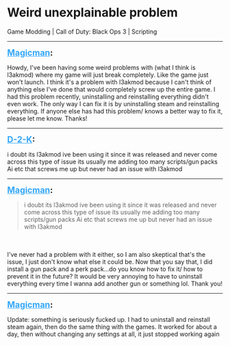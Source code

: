 # Weird unexplainable problem
Game Modding | Call of Duty: Black Ops 3 | Scripting

---
<strong style="font-size: 1.4em;"><span style="text-decoration: underline;text-decoration-color: #34a7f9;"><span style="color:#34a7f9;">Magicman</span></span>:</strong>

<p>Howdy, I&#39;ve been having some weird problems with (what I think is l3akmod) where my game will just break completely. Like the game just won&#39;t launch. I think it&#39;s a problem with l3akmod because I can&#39;t think of anything else I&#39;ve done that would completely screw up the entire game. I had this problem recently, uninstalling and reinstalling everything didn&#39;t even work. The only way I can fix it is by uninstalling steam and reinstalling everything. If anyone else has had this problem/ knows a better way to fix it, please let me know. Thanks!</p>

---
<strong style="font-size: 1.4em;"><span style="text-decoration: underline;text-decoration-color: #34a7f9;"><span style="color:#34a7f9;">D-2-K</span></span>:</strong>

<p>i doubt its l3akmod ive been using it since it was released and never come across this type of issue its usually me adding too many scripts/gun packs Ai  etc that screws me up but never had an issue with l3akmod</p>

---
<strong style="font-size: 1.4em;"><span style="text-decoration: underline;text-decoration-color: #34a7f9;"><span style="color:#34a7f9;">Magicman</span></span>:</strong>

<p><blockquote>i doubt its l3akmod ive been using it since it was released and never come across this type of issue its usually me adding too many scripts/gun packs Ai  etc that screws me up but never had an issue with l3akmod<br /></blockquote><br /><br />I&#39;ve never had a problem with it either, so I am also skeptical that&#39;s the issue, I just don&#39;t know what else it could be. Now that you say that, I did install a gun pack and a perk pack...do you know how to fix it/ how to prevent it in the future? It would be very annoying to have to uninstall everything every time I wanna add another gun or something lol. Thank you!</p>

---
<strong style="font-size: 1.4em;"><span style="text-decoration: underline;text-decoration-color: #34a7f9;"><span style="color:#34a7f9;">Magicman</span></span>:</strong>

<p>Update: something is seriously fucked up. I had to uninstall and reinstall steam again, then do the same thing with the games. It worked for about a day, then without changing any settings at all, it just stopped working again</p>
